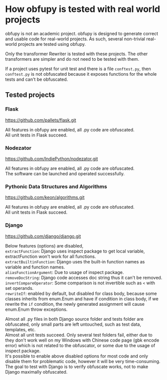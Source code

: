 # How obfupy is tested with real world projects

obfupy is not an academic project. obfupy is designed to generate correct and usable code for real-world projects. As such, several non-trivial real-world projects are tested using obfupy.

Only the transformer Rewriter is tested with these projects. The other transformers are simpler and do not need to be tested with them.

If a project uses pytest for unit test and there is a file `conftest.py`, then `conftest.py` is not obfuscated because it exposes functions for the whole tests and can't be obfuscated.

## Tested projects

### Flask

https://github.com/pallets/flask.git

All features in obfupy are enabled, all .py code are obfuscated.  
All unit tests in Flask succeed.

### Nodezator

https://github.com/IndiePython/nodezator.git

All features in obfupy are enabled, all .py code are obfuscated.  
The software can be launched and operated successfully.

### Pythonic Data Structures and Algorithms

https://github.com/keon/algorithms.git

All features in obfupy are enabled, all .py code are obfuscated.  
All unit tests in Flask succeed.

### Django

https://github.com/django/django.git

Below features (options) are disabled,  
`extractFunction`: Django uses inspect package to get local variable, extractFunction won't work for all functions.  
`extractBuiltinFunction`: Django uses the built-in function names as variable and function names.  
`aliasFunctionArgument`: Due to usage of inspect package.  
`removeDocString`: Django code accesses doc string thus it can't be removed.  
`invertCompareOperator`: Some comparison is not invertible such as `<` with set operands.  
`rewriteIf`: enabled by default, but disabled for class body, because some classes inherits from enum.Enum and have if condition in class body, if we rewrite the `if` condition, the newly generated assignment will cause enum.Enum throw exceptions.  

Almost all .py files in both Django source folder and tests folder are obfuscated, only small parts are left untouched, such as test data, templates, etc.  
Almost all unit tests succeed. Only several test folders fail, either due to they don't work well on my Windows with Chinese code page (gbk encode error) which is not related to the obfuscator, or some due to the usage of inspect package.  
It's possible to enable above disabled options for most code and only disable them for problematic code, however it will be very time-consuming. The goal to test with Django is to verify obfuscate works, not to make Django maximally obfuscated.
